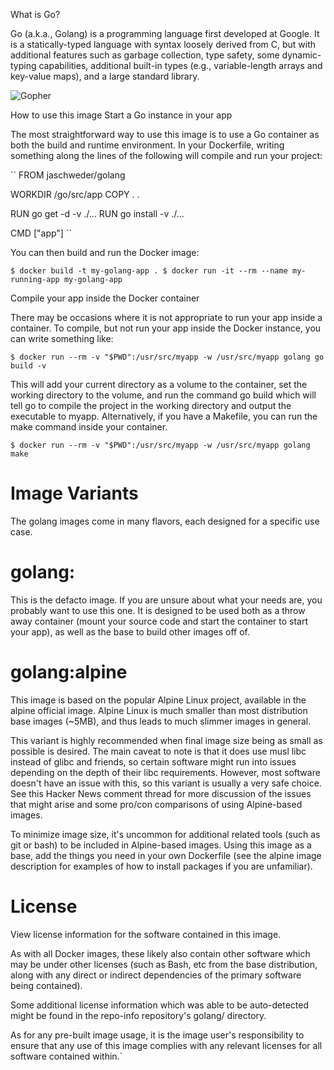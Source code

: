 What is Go?

Go (a.k.a., Golang) is a programming language first developed at Google. It is a statically-typed language with syntax loosely derived from C, but with additional features such as garbage collection, type safety, some dynamic-typing capabilities, additional built-in types (e.g., variable-length arrays and key-value maps), and a large standard library.

![Gopher](https://upload.wikimedia.org/wikipedia/commons/thumb/2/23/Golang.png/220px-Golang.png)

How to use this image
Start a Go instance in your app

The most straightforward way to use this image is to use a Go container as both the build and runtime environment. In your Dockerfile, writing something along the lines of the following will compile and run your project:

``
FROM jaschweder/golang

WORKDIR /go/src/app
COPY . .

RUN go get -d -v ./...
RUN go install -v ./...

CMD ["app"]
``

You can then build and run the Docker image:

``
$ docker build -t my-golang-app .
$ docker run -it --rm --name my-running-app my-golang-app
``

Compile your app inside the Docker container

There may be occasions where it is not appropriate to run your app inside a container. To compile, but not run your app inside the Docker instance, you can write something like:

``
$ docker run --rm -v "$PWD":/usr/src/myapp -w /usr/src/myapp golang go build -v
``

This will add your current directory as a volume to the container, set the working directory to the volume, and run the command go build which will tell go to compile the project in the working directory and output the executable to myapp. Alternatively, if you have a Makefile, you can run the make command inside your container.

``
$ docker run --rm -v "$PWD":/usr/src/myapp -w /usr/src/myapp golang make
``

# Image Variants

The golang images come in many flavors, each designed for a specific use case.

# golang:<version>

This is the defacto image. If you are unsure about what your needs are, you probably want to use this one. It is designed to be used both as a throw away container (mount your source code and start the container to start your app), as well as the base to build other images off of.

# golang:alpine

This image is based on the popular Alpine Linux project, available in the alpine official image. Alpine Linux is much smaller than most distribution base images (~5MB), and thus leads to much slimmer images in general.

This variant is highly recommended when final image size being as small as possible is desired. The main caveat to note is that it does use musl libc instead of glibc and friends, so certain software might run into issues depending on the depth of their libc requirements. However, most software doesn't have an issue with this, so this variant is usually a very safe choice. See this Hacker News comment thread for more discussion of the issues that might arise and some pro/con comparisons of using Alpine-based images.

To minimize image size, it's uncommon for additional related tools (such as git or bash) to be included in Alpine-based images. Using this image as a base, add the things you need in your own Dockerfile (see the alpine image description for examples of how to install packages if you are unfamiliar).

# License

View license information for the software contained in this image.

As with all Docker images, these likely also contain other software which may be under other licenses (such as Bash, etc from the base distribution, along with any direct or indirect dependencies of the primary software being contained).

Some additional license information which was able to be auto-detected might be found in the repo-info repository's golang/ directory.

As for any pre-built image usage, it is the image user's responsibility to ensure that any use of this image complies with any relevant licenses for all software contained within.`
